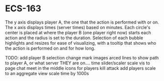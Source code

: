 # ECS-163

The y axis displays player A, the one that the action is performed with or on.
The x axis displays times (server times) based on minutes.
Each circle's center is placed at where the player B (one player right now) starts each action
and the radius is set to the duration.
Selection of each bubble highlights and resizes for ease of visualizing, with a tooltip that shows 
who the action is performed on and for how long.

TODO:
add player B selection
change mark images
arced lines to show path to player A, or what server THEY are on....
time slider/scaler
scale vis to page
chat meet in the middle
icons for players
kill attack
add players scale to an aggregate view
scale time by 1000s